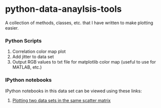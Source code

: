 # python-data-anaylsis-tools
A collection of methods, classes, etc. that I have written to make plotting easier.

### Python Scripts

1. Correlation color map plot
2. Add jitter to data set
3. Output RGB values to txt file for matplotlib color map (useful to use for MATLAB, etc.)

### IPython notebooks

IPython notebooks in this data set can be viewed using these links:

1. [Plotting two data sets in the same scatter matrix](http://nbviewer.ipython.org/github/mnky9800n/python-data-analysis-tools/blob/master/ipython-notebooks/Combining%20Two%20Scatter%20Matrices.ipynb)
